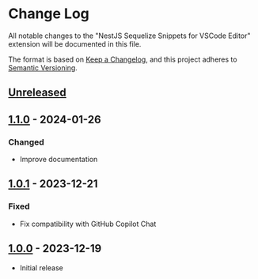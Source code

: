 # Change Log

All notable changes to the "NestJS Sequelize Snippets for VSCode Editor" extension will be documented in this file.

The format is based on [Keep a Changelog](https://keepachangelog.com/en/1.0.0/),
and this project adheres to [Semantic Versioning](https://semver.org/spec/v2.0.0.html).

## [Unreleased]

## [1.1.0] - 2024-01-26

### Changed

- Improve documentation

## [1.0.1] - 2023-12-21

### Fixed

- Fix compatibility with GitHub Copilot Chat

## [1.0.0] - 2023-12-19

- Initial release

[unreleased]: https://github.com/ManuelGil/vscode-nestjs-sequelize-snippets/compare/v1.1.0...HEAD
[1.1.0]: https://github.com/ManuelGil/vscode-nestjs-sequelize-snippets/compare/v1.0.1...v1.1.0
[1.0.1]: https://github.com/ManuelGil/vscode-nestjs-sequelize-snippets/compare/v1.0.0...v1.0.1
[1.0.0]: https://github.com/ManuelGil/vscode-nestjs-sequelize-snippets/releases/tag/v1.0.0
